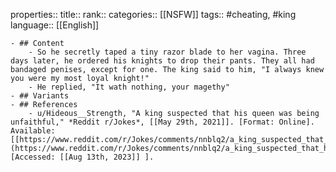 properties::
title::
rank::
categories:: [[NSFW]] 
tags:: #cheating, #king
language:: [[English]]

	- ## Content
		- So he secretly taped a tiny razor blade to her vagina. Three days later, he ordered his knights to drop their pants. They all had bandaged penises, except for one. The king said to him, "I always knew you were my most loyal knight!"
		- He replied, "It wath nothing, your magethy"
	- ## Variants
	- ## References
		- u/Hideous__Strength, "A king suspected that his queen was being unfaithful," *Reddit r/Jokes*, [[May 29th, 2021]]. [Format: Online]. Available: [[https://www.reddit.com/r/Jokes/comments/nnblq2/a_king_suspected_that_his_queen_was_being/](https://www.reddit.com/r/Jokes/comments/nnblq2/a_king_suspected_that_his_queen_was_being/). [Accessed: [[Aug 13th, 2023]] ].